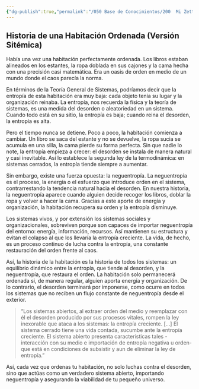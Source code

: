 ```yaml
---
{"dg-publish":true,"permalink":"/050 Base de Conocimientos/200  Mi Zettelkasten/100 Docencia/Org1/2025/Clase 12 Entropía y Neguentropía/Zk Entropía y Neguentropía (Historia de una Habitación) (Versión Sistémica)/","tags":["digitalGarden"]}
---
```


## Historia de una Habitación Ordenada (Versión Sitémica)

Había una vez una habitación perfectamente ordenada. Los libros estaban alineados en los estantes, la ropa doblada en sus cajones y la cama hecha con una precisión casi matemática. Era un oasis de orden en medio de un mundo donde el caos parecía la norma.

En términos de la Teoría General de Sistemas, podríamos decir que la entropía de esta habitación era muy baja: cada objeto tenía su lugar y la organización reinaba. La entropía, nos recuerda la física y la teoría de sistemas, es una medida del desorden o aleatoriedad en un sistema. Cuando todo está en su sitio, la entropía es baja; cuando reina el desorden, la entropía es alta.

Pero el tiempo nunca se detiene. Poco a poco, la habitación comienza a cambiar. Un libro se saca del estante y no se devuelve, la ropa sucia se acumula en una silla, la cama pierde su forma perfecta. Sin que nadie lo note, la entropía empieza a crecer: el desorden se instala de manera natural y casi inevitable. Así lo establece la segunda ley de la termodinámica: en sistemas cerrados, la entropía tiende siempre a aumentar.

Sin embargo, existe una fuerza opuesta: la neguentropía. La neguentropía es el proceso, la energía o el esfuerzo que introduce orden en el sistema, contrarrestando la tendencia natural hacia el desorden. En nuestra historia, la neguentropía aparece cuando alguien decide recoger los libros, doblar la ropa y volver a hacer la cama. Gracias a este aporte de energía y organización, la habitación recupera su orden y la entropía disminuye.

Los sistemas vivos, y por extensión los sistemas sociales y organizacionales, sobreviven porque son capaces de importar neguentropía del entorno: energía, información, recursos. Así mantienen su estructura y evitan el colapso al que los llevaría la entropía creciente. La vida, de hecho, es un proceso continuo de lucha contra la entropía, una constante restauración del orden frente al caos.

Así, la historia de la habitación es la historia de todos los sistemas: un equilibrio dinámico entre la entropía, que tiende al desorden, y la neguentropía, que restaura el orden. La habitación solo permanecerá ordenada si, de manera regular, alguien aporta energía y organización. De lo contrario, el desorden terminará por imponerse, como ocurre en todos los sistemas que no reciben un flujo constante de neguentropía desde el exterior.

> “Los sistemas abiertos, al extraer orden del medio y reemplazar con él el desorden producido por sus procesos vitales, rompen la ley inexorable que ataca a los sistemas: la entropía creciente. […] El sistema cerrado tiene una vida contada, sucumbe ante la entropía creciente. El sistema abierto presenta características tales -interacción con su medio e importación de entropía negativa u orden- que está en condiciones de subsistir y aun de eliminar la ley de entropía.”

Así, cada vez que ordenas tu habitación, no solo luchas contra el desorden, sino que actúas como un verdadero sistema abierto, importando neguentropía y asegurando la viabilidad de tu pequeño universo.